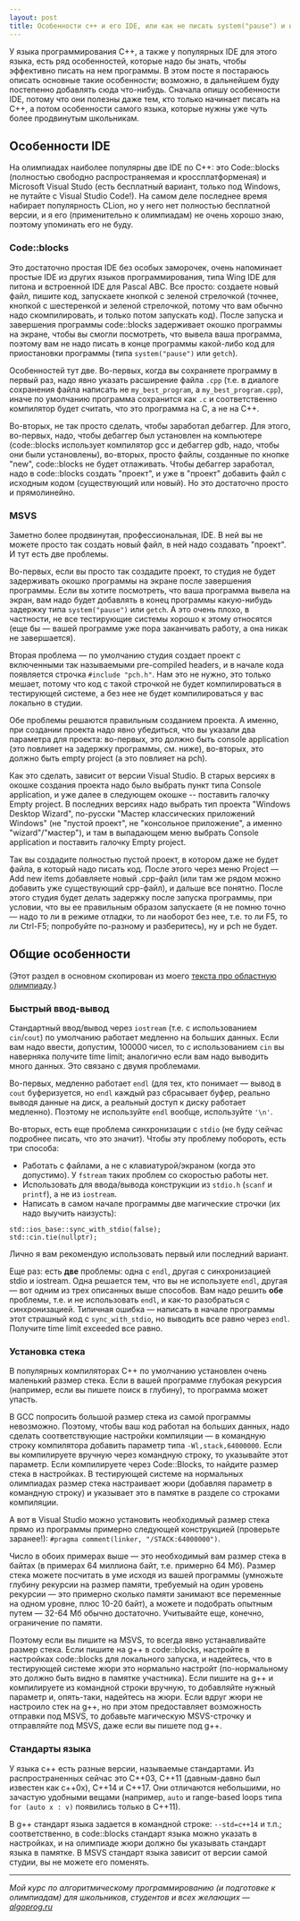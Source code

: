 ```yaml
---
layout: post
title: Особенности c++ и его IDE, или как не писать system("pause") и не получить TL
---
```


У языка программирования C++, а также у популярных IDE для этого языка, есть ряд особенностей, которые надо бы знать, чтобы эффективно писать на нем программы. В этом посте я постараюсь описать основные такие особенности; возможно, в дальнейшем буду постепенно добавлять сюда что-нибудь. Сначала опишу особенности IDE, потому что они полезны даже тем, кто только начинает писать на C++, а потом особенности самого языка, которые нужны уже чуть более продвинутым школьникам.

## Особенности IDE

На олимпиадах наиболее популярны две IDE по C++: это Code::blocks (полностью свободно распространяемая и кроссплатформеная) и Microsoft Visual Studo (есть бесплатный вариант, только под Windows, не путайте с Visual Studio Code!). На самом деле последнее время набирает популярность CLion, но у него нет полностью бесплатной версии, и я его (применительно к олимпиадам) не очень хорошо знаю, поэтому упоминать его не буду.

### Code::blocks

Это достаточно простая IDE без особых заморочек, очень напоминает простые IDE из других языков программирования, типа Wing IDE для питона и встроенной IDE для Pascal ABC. Все просто: создаете новый файл, пишите код, запускаете кнопкой с зеленой стрелочкой (точнее, кнопкой с шестеренкой и зеленой стрелочкой, потому что вам обычно надо скомпилировать, и только потом запускать код). После запуска и завершения программы code::blocks задерживает окошко программы на экране, чтобы вы смогли посмотреть, что вывела ваша программа, поэтому вам не надо писать в конце программы какой-либо код для приостановки программы (типа `system("pause")` или `getch`).

Особенностей тут две. Во-первых, когда вы сохраняете программу в первый раз, надо явно указать расширение файла `.cpp` (т.е. в диалоге сохранения файла написать не `my_best_program`, а `my_best_program.cpp`), иначе по умолчанию программа сохранится как `.c` и соответственно компилятор будет считать, что это программа на C, а не на C++.

Во-вторых, не так просто сделать, чтобы заработал дебаггер. Для этого, во-первых, надо, чтобы дебаггер был установлен на компьютере (code::blocks использует компилятор gcc и дебаггер gdb, надо, чтобы они были установлены), во-вторых, просто файлы, созданные по кнопке "new", code::blocks не будет отлаживать. Чтобы дебаггер заработал, надо в code::blocks создать "проект", и уже в "проект" добавить файл с исходным кодом (существующий или новый). Но это достаточно просто и прямолинейно.

### MSVS

Заметно более продвинутая, профессиональная, IDE. В ней вы не можете просто так создать новый файл, в ней надо создавать "проект". И тут есть две проблемы.

Во-первых, если вы просто так создадите проект, то студия не будет задерживать окошко программы на экране после завершения программы. Если вы хотите посмотреть, что ваша программа вывела на экран, вам надо будет добавлять в конец программы какую-нибудь задержку типа `system("pause")` или `getch`. А это очень плохо, в частности, не все тестирующие системы хорошо к этому относятся (еще бы — вашей программе уже пора заканчивать работу, а она никак не завершается).

Вторая проблема — по умолчанию студия создает проект с включенными так называемыми pre-compiled headers, и в начале кода появляется строчка `#include "pch.h"`. Нам это не нужно, это только мешает, потому что код с такой строчкой не будет компилироваться в тестирующей системе, а без нее не будет компилироваться у вас локально в студии.

Обе проблемы решаются правильным созданием проекта. А именно, при создании проекта надо явно убедиться, что вы указали два параметра для проекта: во-первых, это должно быть console application (это повлияет на задержку программы, см. ниже), во-вторых, это должно быть empty project (а это повлияет на pch). 

Как это сделать, зависит от версии Visual Studio. В старых версиях в окошке создания проекта надо было выбрать пункт типа Console application, и уже далее в следующем окошке -- поставить галочку Empty project. В последних версиях надо выбрать тип проекта "Windows Desktop Wizard", по-русски "Мастер классических приложений Windows" (не "пустой проект", не "консольное приложение", а именно "wizard"/"мастер"), и там в выпадающем меню выбрать Console application и поставить галочку Empty project.

Так вы создадите полностью пустой проект, в котором даже не будет файла, в который надо писать код. После этого через меню Project — Add new items добавляете новый .cpp-файл (или там же рядом можно добавить уже существующий cpp-файл), и дальше все понятно. После этого студия будет делать задержку после запуска программы, при условии, что вы ее правильным образом запускаете (я не помню точно — надо то ли в режиме отладки, то ли наоборот без нее, т.е. то ли F5, то ли Ctrl-F5; попробуйте по-разному и разберитесь), ну и pch не будет.

## Общие особенности

(Этот раздел в основном скопирован из моего [текста про областную олимпиаду](https://algoprog.ru/material/reg_about).)

### Быстрый ввод-вывод

Стандартный ввод/вывод через `iostream` (т.е. с использованием `cin`/`cout`) по умолчанию работает медленно на больших данных. Если вам надо ввести, допустим, 100000 чисел, то с использованием `cin` вы наверняка получите time limit; аналогично если вам надо выводить много данных. Это связано с двумя проблемами.

Во-первых, медленно работает `endl` (для тех, кто понимает — вывод в `cout` буферизуется, но `endl` каждый раз сбрасывает буфер, реально выводя данные на диск, а реальный доступ к диску работает медленно). Поэтому не используйте `endl` вообще, используйте `'\n'`.

Во-вторых, есть еще проблема синхронизации с `stdio` (не буду сейчас подробнее писать, что это значит). Чтобы эту проблему побороть, есть три способа:

- Работать с файлами, а не с клавиатурой/экраном (когда это допустимо). У `fstream` таких проблем со скоростью работы нет.
- Использовать для ввода/вывода конструкции из `stdio.h` (`scanf` и `printf`), а не из `iostream`.
- Написать в самом начале программы две магические строчки (их надо выучить наизусть): 
```
std::ios_base::sync_with_stdio(false);
std::cin.tie(nullptr);
```

<p>Лично я вам рекомендую использовать первый или последний вариант.</p>

<p>Еще раз: есть <b>две</b> проблемы: одна с <code>endl</code>, другая с синхронизацией stdio и iostream. Одна решается тем, что вы не используете <code>endl</code>, другая — вот одним из трех описанных выше способов. Вам надо решить <b>обе</b> проблемы, т.е. и не использовать <code>endl</code>, и как-то разобраться с синхронизацией. Типичная ошибка — написать в начале программы этот страшный код с <code>sync_with_stdio</code>, но выводить все равно через <code>endl</code>. Получите time limit exceeded все равно.

### Установка стека

В популярных компиляторах C++ по умолчанию установлен очень маленький размер стека. Если в вашей программе глубокая рекурсия (например, если вы пишете поиск в глубину), то программа может упасть.

В GCC попросить большой размер стека из самой программы невозможно. Поэтому, чтобы ваш код работал на больших данных, надо сделать соответствующие настройки компиляции — в командную строку компилятора добавить параметр типа `-Wl,stack,64000000`. Если вы компилируете вручную через командную строку, то указывайте этот параметр. Если компилируете через Code::Blocks, то найдите размер стека в настройках. В тестирующей системе на нормальных олимпиадах размер стека настраивает жюри (добавляя параметр в командную строку) и указывает это в памятке в разделе со строками компиляции.

А вот в Visual Studio можно установить необходимый размер стека прямо из программы примерно следующей конструкцией (проверьте заранее!): <code>#pragma comment(linker, "/STACK:64000000")</code>.

Число в обоих примерах выше — это необходимый вам размер стека в байтах (в примерах 64 миллиона байт, т.е. примерно 64 Мб). Размер стека можете посчитать в уме исходя из вашей программы (умножьте глубину рекурсии на размер памяти, требуемый на один уровень рекурсии — это примерно сколько памяти занимают все переменные на одном уровне, плюс 10-20 байт), а можете и подобрать опытным путем — 32-64 Мб обычно достаточно. Учитывайте еще, конечно, ограничение по памяти.

Поэтому если вы пишите на MSVS, то всегда явно устанавливайте размер стека. Если пишите на g++ в code::blocks, настройте в настройках code::blocks для локального запуска, и надейтесь, что в тестирующей системе жюри это нормально настройт (по-нормальному это должно быть видно в памятке участника). Если пишите на g++ и компилируете из командной строки вручную, то добавляйте нужный параметр и, опять-таки, надейтесь на жюри. Если вдруг жюри не настроило стек на g++, но при этом предоставляет возможность отправки под MSVS, то добавьте магическую MSVS-строчку и отправляйте под MSVS, даже если вы пишете под g++.

### Стандарты языка

У языка c++ есть разные версии, называемые стандартами. Из распространенных сейчас это C++03, C++11 (давным-давно был известен как c++0x), C++14 и C++17. Они отличаются небольшими, но зачастую удобными вещами (например, `auto` и range-based loops типа `for (auto x : v)` появились только в C++11).

В g++ стандарт языка задается в командной строке: `--std=c++14` и т.п.; соответственно, в code::blocks стандарт языка можно указать в настройках, и на олимпиаде жюри должно бы указывать стандарт языка в памятке. В MSVS стандарт языка зависит от версии самой студии, вы не можете его поменять.

----

*Мой курс по алгоритмическому программированию (и подготовке к олимпиадам) для школьников, студентов и всех желающих — [algoprog.ru](http://algoprog.ru)*
